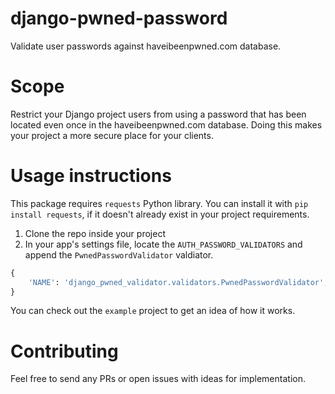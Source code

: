 # django-pwned-password
Validate user passwords against haveibeenpwned.com database.

# Scope
Restrict your Django project users from using a password that has been located even once in the haveibeenpwned.com database.
Doing this makes your project a more secure place for your clients.  

# Usage instructions
This package requires `requests` Python library. You can install it with
`pip install requests`, if it doesn't already exist in your project requirements.

1. Clone the repo inside your project
2. In your app's settings file, locate the `AUTH_PASSWORD_VALIDATORS` and
append the `PwnedPasswordValidator` valdiator.

```python
{
    'NAME': 'django_pwned_validator.validators.PwnedPasswordValidator',
}
```

You can check out the `example` project to get an idea of how it works.

# Contributing
Feel free to send any PRs or open issues with ideas for implementation.